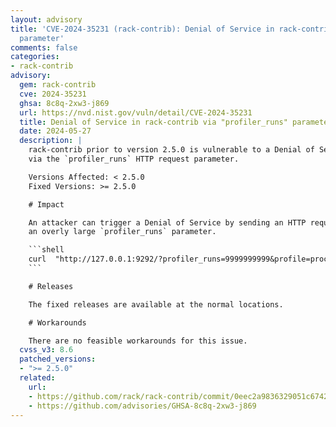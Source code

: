 ```yaml
---
layout: advisory
title: 'CVE-2024-35231 (rack-contrib): Denial of Service in rack-contrib via "profiler_runs"
  parameter'
comments: false
categories:
- rack-contrib
advisory:
  gem: rack-contrib
  cve: 2024-35231
  ghsa: 8c8q-2xw3-j869
  url: https://nvd.nist.gov/vuln/detail/CVE-2024-35231
  title: Denial of Service in rack-contrib via "profiler_runs" parameter
  date: 2024-05-27
  description: |
    rack-contrib prior to version 2.5.0 is vulnerable to a Denial of Service
    via the `profiler_runs` HTTP request parameter.

    Versions Affected: < 2.5.0
    Fixed Versions: >= 2.5.0

    # Impact

    An attacker can trigger a Denial of Service by sending an HTTP request with
    an overly large `profiler_runs` parameter.

    ```shell
    curl  "http://127.0.0.1:9292/?profiler_runs=9999999999&profile=process_time"
    ```

    # Releases

    The fixed releases are available at the normal locations.

    # Workarounds

    There are no feasible workarounds for this issue.
  cvss_v3: 8.6
  patched_versions:
  - ">= 2.5.0"
  related:
    url:
    - https://github.com/rack/rack-contrib/commit/0eec2a9836329051c6742549e65a94a4c24fe6f7
    - https://github.com/advisories/GHSA-8c8q-2xw3-j869
---
```


